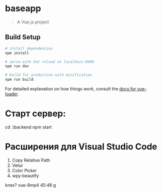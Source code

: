 # baseapp

> A Vue.js project

## Build Setup

``` bash
# install dependencies
npm install

# serve with hot reload at localhost:8080
npm run dev

# build for production with minification
npm run build
```
For detailed explanation on how things work, consult the [docs for vue-loader](http://vuejs.github.io/vue-loader).

# Старт сервер:
cd .\backend
npm start

# Расширения для Visual Studio Code
1. Copy Relative Path
2. Vetur
3. Color Picker
4. wpy-beautify


knex?
vue-8mp4 45:48
g









